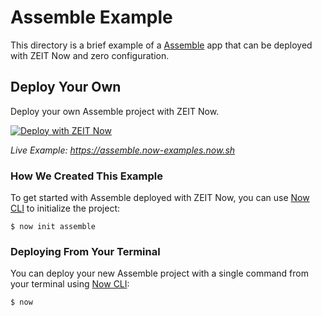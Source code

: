 # Assemble Example

This directory is a brief example of a [Assemble](http://assemble.io/) app that can be deployed with ZEIT Now and zero configuration.

## Deploy Your Own

Deploy your own Assemble project with ZEIT Now.

[![Deploy with ZEIT Now](https://zeit.co/button)](https://zeit.co/import/project?template=https://github.com/zeit/now/tree/master/examples/assemble)

_Live Example: https://assemble.now-examples.now.sh_

### How We Created This Example

To get started with Assemble deployed with ZEIT Now, you can use [Now CLI](https://zeit.co/download) to initialize the project:

```shell
$ now init assemble
```

### Deploying From Your Terminal

You can deploy your new Assemble project with a single command from your terminal using [Now CLI](https://zeit.co/download):

```shell
$ now
```
